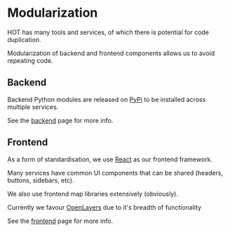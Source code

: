 # Modularization

HOT has many tools and services, of which there is potential for code duplication.

Modularization of backend and frontend components allows us to avoid repeating code.

## Backend

Backend Python modules are released on
[PyPi](https://pypi.org) to be installed across multiple services.

See the [backend](https://docs.hotosm.org/modules_backend) page for more info.

## Frontend

As a form of standardisation,
we use [React](https://react.dev/) as our frontend framework.

Many services have common UI components that
can be shared (headers, buttons, sidebars, etc).

We also use frontend map libraries extensively (obviously).

Currently we favour [OpenLayers](https://openlayers.org/)
due to it's breadth of functionality

See the [frontend](https://docs.hotosm.org/modules_frontend)
page for more info.
